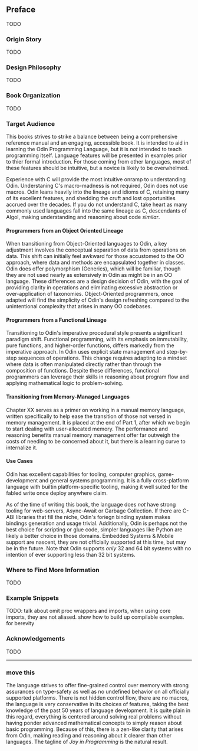 ## Preface

TODO

### Origin Story

TODO

### Design Philosophy

TODO

### Book Organization

TODO

### Target Audience

This books strives to strike a balance between being a comprehensive reference manual and an engaging, accessible book. It is intended to aid in learning the Odin Programming Language, but it is _not_ intended to teach programming itself. Language features will be presented in examples prior to thier formal introduction. For those coming from other languages, most of these features should be intuitive, but a novice is likely to be overwhelmed.

Experience with C will provide the most intuitive onramp to understanding Odin. Understaning C's macro-madness is not required, Odin does not use macros. Odin leans heavily into the lineage and idioms of C, retaining many of its excellent features, and shedding the cruft and lost opportunities accrued over the decades. If you do not understand C, take heart as many commonly used languages fall into the same lineage as C, descendants of Algol, making understanding and reasoning about code _similar_.

#### Programmers from an Object Oriented Lineage

When transitioning from Object-Oriented languages to Odin, a key adjustment involves the conceptual separation of data from operations on data. This shift can initially feel awkward for those accustomed to the OO approach, where data and methods are encapsulated together in classes. Odin does offer polymorphism (Generics), which will be familiar, though they are not used nearly as extensively in Odin as might be in an OO language. These differences are a design decision of Odin, with the goal of providing clarity in operations and eliminating excessive abstraction or over-application of taxonomies. Object-Oriented programmers, once adapted will find the simplicity of Odin's design refreshing compared to the unintentional complexity that arises in many OO codebases.

#### Programmers from a Functional Lineage

Transitioning to Odin's imperative procedural style presents a significant paradigm shift. Functional programming, with its emphasis on immutability, pure functions, and higher-order functions, differs markedly from the imperative approach. In Odin uses explicit state management and step-by-step sequences of operations. This change requires adapting to a mindset where data is often manipulated directly rather than through the composition of functions. Despite these differences, functional programmers can leverage their skills in reasoning about program flow and applying mathematical logic to problem-solving.

#### Transitioning from Memory-Managed Languages

Chapter XX serves as a primer on working in a manual memory language, written specifically to help ease the transition of those not versed in memory management. It is placed at the end of Part 1, after which we begin to start dealing with user-allocated memory. The performance and reasoning benefits manual memory management offer far outweigh the costs of needing to be concerned about it, but there is a learning curve to internalize it.

#### Use Cases

Odin has excellent capabilities for tooling, computer graphics, game-development and general systems programming. It is a fully cross-platform language with builtin platform-specific tooling, making it well suited for the fabled write once deploy anywhere claim.

As of the time of writing this book, the language does _not_ have strong tooling for web-servers, Async-Await or Garbage Collection. If there are C-ABI libraries that fill the niche, Odin's foriegn binding system makes bindings generation and usage trivial. Additionally, Odin is perhaps not the best choice for scripting or glue code, simpler languages like Python are likely a better choice in those domains. Embedded Systems & Mobile support are nascent, they are not officially supported at this time, but may be in the future. Note that Odin supports _only_ 32 and 64 bit systems with no intention of ever supporting less than 32 bit systems.

### Where to Find More Information

TODO

### Example Snippets

TODO: talk about omit proc wrappers and imports, when using core imports, they are not aliased. show how to build up compilable examples. for berevity

### Acknowledgements

TODO

---

### move this

The language strives to offer fine-grained control over memory with strong assurances on type-safety as well as no undefined behavior on all officially supported platforms. There is not hidden control flow, there are no macros, the language is very conservative in its choices of features, taking the best knowledge of the past 50 years of language development. It is quite plain in this regard, everything is centered around solving real problems without having ponder advanced mathematical concepts to simply reason about basic programming. Because of this, there is a zen-like clarity that arises from Odin, making reading and reasoning about it clearer than other languages. The tagline of _Joy in Programming_ is the natural result.
